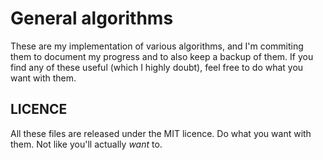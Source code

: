 <h1>General algorithms</h1>
These are my implementation of various algorithms, and I'm commiting them to document my progress and to also keep a backup of them. If you find
any of these useful (which I highly doubt), feel free to do what you want
with them.

<h2>LICENCE</h2>
All these files are released under the MIT licence.
Do what you want with them. Not like you'll actually <i>want</i> to.
